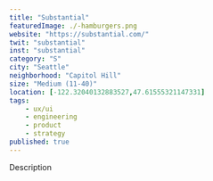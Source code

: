 ```yaml
---
title: "Substantial"
featuredImage: ./-hamburgers.png
website: "https://substantial.com/"
twit: "substantial"
inst: "substantial"
category: "S"
city: "Seattle"
neighborhood: "Capitol Hill"
size: "Medium (11-40)"
location: [-122.32040132883527,47.61555321147331]
tags:
    - ux/ui
    - engineering
    - product
    - strategy
published: true
---
```


Description
